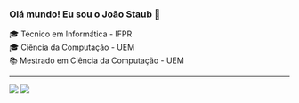 ### Olá mundo! Eu sou o João Staub 🦄

🎓 Técnico em Informática - IFPR
<br>
🎓 Ciência da Computação - UEM
<br>
📚 Mestrado em Ciência da Computação - UEM

<hr>
<div>
  <a href = "mailto:joao.staub42@gmail.com"><img src="https://img.shields.io/badge/-Gmail-%23333?style=for-the-badge&logo=gmail&logoColor=white" target="_blank"></a>
  <a href="https://www.linkedin.com/in/jo%C3%A3o-staub-castanho-463b41191/" target="_blank"><img src="https://img.shields.io/badge/-LinkedIn-%230077B5?style=for-the-badge&logo=linkedin&logoColor=white" target="_blank"></a> 
  </div>
